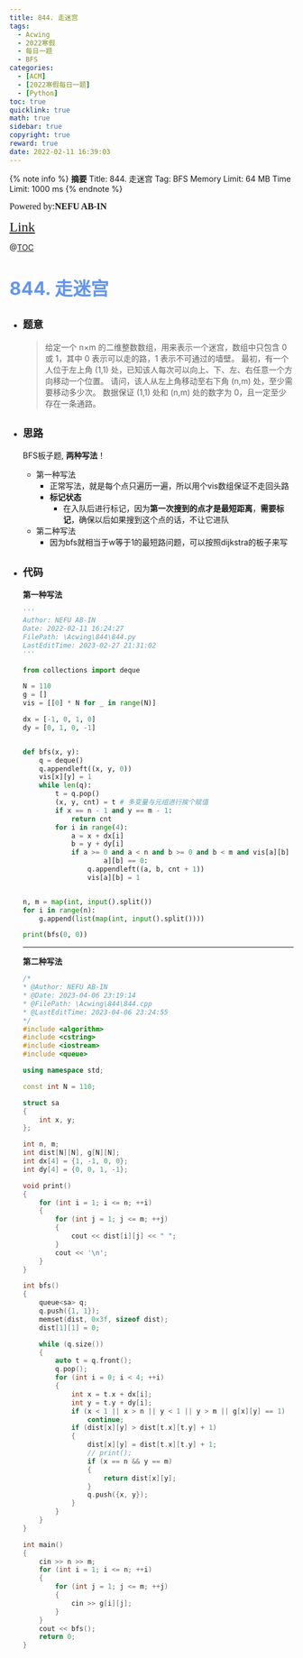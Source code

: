 ```yaml
---
title: 844. 走迷宫
tags:
  - Acwing
  - 2022寒假
  - 每日一题
  - BFS
categories:
  - [ACM]
  - [2022寒假每日一题]
  - [Python]
toc: true
quicklink: true
math: true
sidebar: true
copyright: true
reward: true
date: 2022-02-11 16:39:03
---
```



{% note info %}
**摘要**
Title: 844. 走迷宫
Tag: BFS
Memory Limit: 64 MB
Time Limit: 1000 ms
{% endnote %}
<!-- more -->

<font size=3 face=楷体>Powered by:**NEFU AB-IN**</font>

<font color=#FFA500 size=5 face=楷体>[Link](https://www.acwing.com/problem/content/846/)</font>

@[TOC](文章目录)

# <font color=#6495ED size=6>844. 走迷宫</font>

* ## <font size=4 face=粗体>题意</font>

  >给定一个 n×m 的二维整数数组，用来表示一个迷宫，数组中只包含 0 或 1，其中 0 表示可以走的路，1 表示不可通过的墙壁。
  >最初，有一个人位于左上角 (1,1) 处，已知该人每次可以向上、下、左、右任意一个方向移动一个位置。
  >请问，该人从左上角移动至右下角 (n,m) 处，至少需要移动多少次。
  >数据保证 (1,1) 处和 (n,m) 处的数字为 0，且一定至少存在一条通路。

* ## <font size=4 face=粗体>思路</font>

  BFS板子题, **两种写法**！

  * 第一种写法
    * 正常写法，就是每个点只遍历一遍，所以用个vis数组保证不走回头路
    * **标记状态**
      * 在入队后进行标记，因为**第一次搜到的点才是最短距离**，**需要标记**，确保以后如果搜到这个点的话，不让它进队
  * 第二种写法
    * 因为bfs就相当于w等于1的最短路问题，可以按照dijkstra的板子来写


* ## <font size=4 face=粗体>代码</font>

  **第一种写法**
  ```python
  '''
  Author: NEFU AB-IN
  Date: 2022-02-11 16:24:27
  FilePath: \Acwing\844\844.py
  LastEditTime: 2023-02-27 21:31:02
  '''

  from collections import deque

  N = 110
  g = []
  vis = [[0] * N for _ in range(N)]

  dx = [-1, 0, 1, 0]
  dy = [0, 1, 0, -1]


  def bfs(x, y):
      q = deque()
      q.appendleft((x, y, 0))
      vis[x][y] = 1
      while len(q):
          t = q.pop()
          (x, y, cnt) = t # 多变量与元组进行挨个赋值
          if x == n - 1 and y == m - 1:
              return cnt
          for i in range(4):
              a = x + dx[i]
              b = y + dy[i]
              if a >= 0 and a < n and b >= 0 and b < m and vis[a][b] == 0 and g[
                      a][b] == 0:
                  q.appendleft((a, b, cnt + 1))
                  vis[a][b] = 1


  n, m = map(int, input().split())
  for i in range(n):
      g.append(list(map(int, input().split())))

  print(bfs(0, 0))
  ```
  ****
  **第二种写法**
  ```cpp
  /*
  * @Author: NEFU AB-IN
  * @Date: 2023-04-06 23:19:14
  * @FilePath: \Acwing\844\844.cpp
  * @LastEditTime: 2023-04-06 23:24:55
  */
  #include <algorithm>
  #include <cstring>
  #include <iostream>
  #include <queue>

  using namespace std;

  const int N = 110;

  struct sa
  {
      int x, y;
  };

  int n, m;
  int dist[N][N], g[N][N];
  int dx[4] = {1, -1, 0, 0};
  int dy[4] = {0, 0, 1, -1};

  void print()
  {
      for (int i = 1; i <= n; ++i)
      {
          for (int j = 1; j <= m; ++j)
          {
              cout << dist[i][j] << " ";
          }
          cout << '\n';
      }
  }

  int bfs()
  {
      queue<sa> q;
      q.push({1, 1});
      memset(dist, 0x3f, sizeof dist);
      dist[1][1] = 0;

      while (q.size())
      {
          auto t = q.front();
          q.pop();
          for (int i = 0; i < 4; ++i)
          {
              int x = t.x + dx[i];
              int y = t.y + dy[i];
              if (x < 1 || x > n || y < 1 || y > m || g[x][y] == 1)
                  continue;
              if (dist[x][y] > dist[t.x][t.y] + 1)
              {
                  dist[x][y] = dist[t.x][t.y] + 1;
                  // print();
                  if (x == n && y == m)
                  {
                      return dist[x][y];
                  }
                  q.push({x, y});
              }
          }
      }
  }

  int main()
  {
      cin >> n >> m;
      for (int i = 1; i <= n; ++i)
      {
          for (int j = 1; j <= m; ++j)
          {
              cin >> g[i][j];
          }
      }
      cout << bfs();
      return 0;
  }
  ```